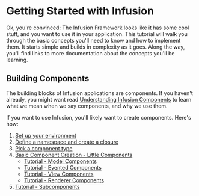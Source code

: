 # Getting Started with Infusion #

Ok, you're convinced: The Infusion Framework looks like it has some cool stuff, and you want to use it in your application. This tutorial will walk you through the basic concepts you'll need to know and how to implement them. It starts simple and builds in complexity as it goes. Along the way, you'll find links to more documentation about the concepts you'll be learning.

## Building Components ##

The building blocks of Infusion applications are components. If you haven't already, you might want read [Understanding Infusion Components](../UnderstandingInfusionComponents.md) to learn what we mean when we say components, and why we use them.

If you want to use Infusion, you'll likely want to create components. Here's how:

1. [Set up your environment](SetUpYourEnvironment.md)
2. [Define a namespace and create a closure](DefineANamespaceAndCreateAClosure.md)
3. [Pick a component type](PickAComponentType.md)
4. [Basic Component Creation - Little Components](BasicComponentCreation-LittleComponents.md)
    * [Tutorial - Model Components](Tutorial-ModelComponents.md)
    * [Tutorial - Evented Components](Tutorial-EventedComponents.md)
    * [Tutorial - View Components](Tutorial-ViewComponents.md)
    * [Tutorial - Renderer Components](Tutorial-RendererComponents.md)
5. [Tutorial - Subcomponents](Tutorial-Subcomponents.md)
